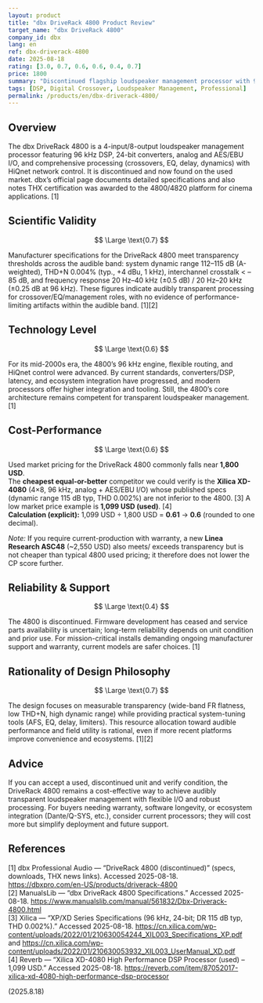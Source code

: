 ```yaml
---
layout: product
title: "dbx DriveRack 4800 Product Review"
target_name: "dbx DriveRack 4800"
company_id: dbx
lang: en
ref: dbx-driverack-4800
date: 2025-08-18
rating: [3.0, 0.7, 0.6, 0.6, 0.4, 0.7]
price: 1800
summary: "Discontinued flagship loudspeaker management processor with 96 kHz processing that meets transparency-level performance"
tags: [DSP, Digital Crossover, Loudspeaker Management, Professional]
permalink: /products/en/dbx-driverack-4800/
---
```

## Overview

The dbx DriveRack 4800 is a 4-input/8-output loudspeaker management processor featuring 96 kHz DSP, 24-bit converters, analog and AES/EBU I/O, and comprehensive processing (crossovers, EQ, delay, dynamics) with HiQnet network control. It is discontinued and now found on the used market. dbx’s official page documents detailed specifications and also notes THX certification was awarded to the 4800/4820 platform for cinema applications. [1]

## Scientific Validity

$$ \Large \text{0.7} $$

Manufacturer specifications for the DriveRack 4800 meet transparency thresholds across the audible band: system dynamic range 112–115 dB (A-weighted), THD+N 0.004% (typ., +4 dBu, 1 kHz), interchannel crosstalk < –85 dB, and frequency response 20 Hz–40 kHz (±0.5 dB) / 20 Hz–20 kHz (±0.25 dB at 96 kHz). These figures indicate audibly transparent processing for crossover/EQ/management roles, with no evidence of performance-limiting artifacts within the audible band. [1][2]

## Technology Level

$$ \Large \text{0.6} $$

For its mid-2000s era, the 4800’s 96 kHz engine, flexible routing, and HiQnet control were advanced. By current standards, converters/DSP, latency, and ecosystem integration have progressed, and modern processors offer higher integration and tooling. Still, the 4800’s core architecture remains competent for transparent loudspeaker management. [1]

## Cost-Performance

$$ \Large \text{0.6} $$

Used market pricing for the DriveRack 4800 commonly falls near **1,800 USD**.  
The **cheapest equal-or-better** competitor we could verify is the **Xilica XD-4080** (4×8, 96 kHz, analog + AES/EBU I/O) whose published specs (dynamic range 115 dB typ, THD 0.002%) are not inferior to the 4800. [3] A low market price example is **1,099 USD (used)**. [4]  
**Calculation (explicit):** 1,099 USD ÷ 1,800 USD = **0.61** → **0.6** (rounded to one decimal).

*Note:* If you require current-production with warranty, a new **Linea Research ASC48** (~2,550 USD) also meets/ exceeds transparency but is not cheaper than typical 4800 used pricing; it therefore does not lower the CP score further.

## Reliability & Support

$$ \Large \text{0.4} $$

The 4800 is discontinued. Firmware development has ceased and service parts availability is uncertain; long-term reliability depends on unit condition and prior use. For mission-critical installs demanding ongoing manufacturer support and warranty, current models are safer choices. [1]

## Rationality of Design Philosophy

$$ \Large \text{0.7} $$

The design focuses on measurable transparency (wide-band FR flatness, low THD+N, high dynamic range) while providing practical system-tuning tools (AFS, EQ, delay, limiters). This resource allocation toward audible performance and field utility is rational, even if more recent platforms improve convenience and ecosystems. [1][2]

## Advice

If you can accept a used, discontinued unit and verify condition, the DriveRack 4800 remains a cost-effective way to achieve audibly transparent loudspeaker management with flexible I/O and robust processing. For buyers needing warranty, software longevity, or ecosystem integration (Dante/Q-SYS, etc.), consider current processors; they will cost more but simplify deployment and future support.

## References

[1] dbx Professional Audio — “DriveRack 4800 (discontinued)” (specs, downloads, THX news links). Accessed 2025-08-18. https://dbxpro.com/en-US/products/driverack-4800  
[2] ManualsLib — “dbx DriveRack 4800 Specifications.” Accessed 2025-08-18. https://www.manualslib.com/manual/561832/Dbx-Driverack-4800.html  
[3] Xilica — “XP/XD Series Specifications (96 kHz, 24-bit; DR 115 dB typ, THD 0.002%).” Accessed 2025-08-18. https://cn.xilica.com/wp-content/uploads/2022/01/210630054244_XIL003_Specifications_XP.pdf and https://cn.xilica.com/wp-content/uploads/2022/01/210630053932_XIL003_UserManual_XD.pdf  
[4] Reverb — “Xilica XD-4080 High Performance DSP Processor (used) – 1,099 USD.” Accessed 2025-08-18. https://reverb.com/item/87052017-xilica-xd-4080-high-performance-dsp-processor  

(2025.8.18)

